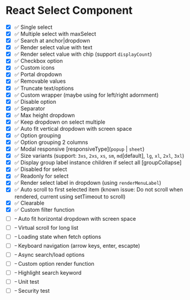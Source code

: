 # React Select Component

- [x] ✅ Single select
- [x] ✅ Multiple select with maxSelect
- [x] ✅ Search at anchor|dropdown
- [x] ✅ Render select value with text
- [x] ✅ Render select value with chip (support `displayCount`)
- [x] ✅ Checkbox option
- [x] ✅ Custom icons
- [x] ✅ Portal dropdown
- [x] ✅ Removable values
- [x] ✅ Truncate text/options
- [x] ✅ Custom wrapper (maybe using for left/right adornment)
- [x] ✅ Disable option
- [x] ✅ Separator
- [x] ✅ Max height dropdown
- [x] ✅ Keep dropdown on select multiple
- [x] ✅ Auto fit vertical dropdown with screen space
- [x] ✅ Option grouping
- [x] ✅ Option grouping 2 columns
- [x] ✅ Modal responsive [responsiveType](`popup` | `sheet`)
- [x] ✅ Size variants (support: `3xs`, `2xs`, `xs`, `sm`, `md`[default], `lg`, `xl`, `2xl`, `3xl`)
- [x] ✅ Display group label instance children if select all [groupCollapse]
- [x] ✅ Disabled for select
- [x] ✅ Readonly for select
- [x] ✅ Render select label in dropdown (using `renderMenuLabel`)
- [x] ✅ Auto scroll to first selected item (known issue: Do not scroll when rendered, current using setTimeout to scroll)
- [x] ✅ Clearable
- [x] ✅ Custom filter function
- [ ] ᠆ Auto fit horizontal dropdown with screen space
- [ ] ᠆ Virtual scroll for long list
- [ ] ᠆ Loading state when fetch options
- [ ] ᠆ Keyboard navigation (arrow keys, enter, escapte)
- [ ] ᠆ Async search/load options
- [ ] ᠆ Custom option render function
- [ ] ᠆ Highlight search keyword
- [ ] ᠆ Unit test
- [ ] ᠆ Security test
